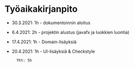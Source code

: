 # Työaikakirjanpito
* 30.3.2021: 1h - dokumentoinnin aloitus
* 6.4.2021: 2h - projektin alustus (javafx ja luokkien luontia)  
* 17.4.2021: 1h - Domain-lisäyksiä
* 20.4.2021: 1h - UI-lisäyksiä & Checkstyle

        Yht: 5h
